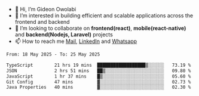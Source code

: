 - 👋 Hi, I’m Gideon Owolabi
- 👀 I’m interested in building efficient and scalable applications across the frontend and backend
- 💞️ I’m looking to collaborate on <b>frontend(react)</b>, <b>mobile(react-native)</b> and <b>backend(Nodejs, Laravel)</b> projects
- 📫 How to reach me <a href="mailto:gideoniyin2021@gmail.com">Mail</a>, <a href="https://www.linkedin.com/in/gideon-owolabi-9b667a232/">LinkedIn</a> and <a href="https://wa.me/2348055377085">Whatsapp</a>

<!---
gude1/gude1 is a ✨ special ✨ repository because its `README.md` (this file) appears on your GitHub profile.
You can click the Preview link to take a look at your changes.
--->

<!--START_SECTION:waka-->

```txt
From: 18 May 2025 - To: 25 May 2025

TypeScript        21 hrs 19 mins  ██████████████████▒░░░░░░   73.19 %
JSON              2 hrs 51 mins   ██▒░░░░░░░░░░░░░░░░░░░░░░   09.80 %
JavaScript        1 hr 37 mins    █▒░░░░░░░░░░░░░░░░░░░░░░░   05.60 %
Git Config        47 mins         ▓░░░░░░░░░░░░░░░░░░░░░░░░   02.73 %
Java Properties   40 mins         ▓░░░░░░░░░░░░░░░░░░░░░░░░   02.30 %
```

<!--END_SECTION:waka-->
